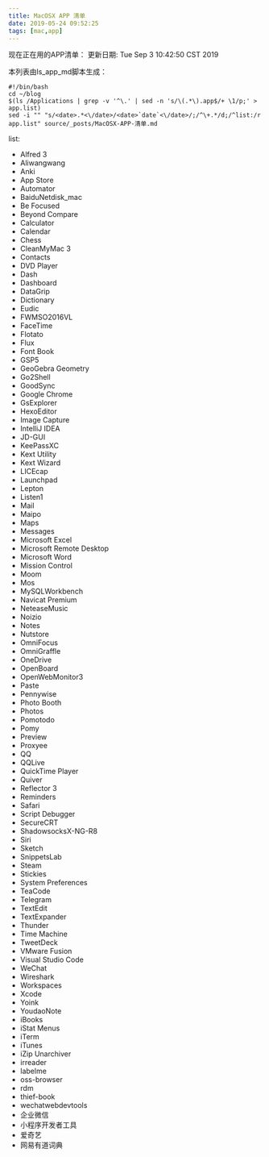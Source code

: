 ```yaml
---
title: MacOSX APP 清单
date: 2019-05-24 09:52:25
tags: [mac,app]
---
```


现在正在用的APP清单：
更新日期:
<date>Tue Sep  3 10:42:50 CST 2019</date>
<!-- more -->

本列表由ls_app_md脚本生成：
```shell
#!/bin/bash
cd ~/blog
$(ls /Applications | grep -v '^\.' | sed -n 's/\(.*\).app$/+ \1/p;' > app.list)
sed -i "" "s/<date>.*<\/date>/<date>`date`<\/date>/;/^\+.*/d;/^list:/r app.list" source/_posts/MacOSX-APP-清单.md
```

list:
+ Alfred 3
+ Aliwangwang
+ Anki
+ App Store
+ Automator
+ BaiduNetdisk_mac
+ Be Focused
+ Beyond Compare
+ Calculator
+ Calendar
+ Chess
+ CleanMyMac 3
+ Contacts
+ DVD Player
+ Dash
+ Dashboard
+ DataGrip
+ Dictionary
+ Eudic
+ FWMSO2016VL
+ FaceTime
+ Flotato
+ Flux
+ Font Book
+ GSP5
+ GeoGebra Geometry
+ Go2Shell
+ GoodSync
+ Google Chrome
+ GsExplorer
+ HexoEditor
+ Image Capture
+ IntelliJ IDEA
+ JD-GUI
+ KeePassXC
+ Kext Utility
+ Kext Wizard
+ LICEcap
+ Launchpad
+ Lepton
+ Listen1
+ Mail
+ Maipo
+ Maps
+ Messages
+ Microsoft Excel
+ Microsoft Remote Desktop
+ Microsoft Word
+ Mission Control
+ Moom
+ Mos
+ MySQLWorkbench
+ Navicat Premium
+ NeteaseMusic
+ Noizio
+ Notes
+ Nutstore
+ OmniFocus
+ OmniGraffle
+ OneDrive
+ OpenBoard
+ OpenWebMonitor3
+ Paste
+ Pennywise
+ Photo Booth
+ Photos
+ Pomotodo
+ Pomy
+ Preview
+ Proxyee
+ QQ
+ QQLive
+ QuickTime Player
+ Quiver
+ Reflector 3
+ Reminders
+ Safari
+ Script Debugger
+ SecureCRT
+ ShadowsocksX-NG-R8
+ Siri
+ Sketch
+ SnippetsLab
+ Steam
+ Stickies
+ System Preferences
+ TeaCode
+ Telegram
+ TextEdit
+ TextExpander
+ Thunder
+ Time Machine
+ TweetDeck
+ VMware Fusion
+ Visual Studio Code
+ WeChat
+ Wireshark
+ Workspaces
+ Xcode
+ Yoink
+ YoudaoNote
+ iBooks
+ iStat Menus
+ iTerm
+ iTunes
+ iZip Unarchiver
+ irreader
+ labelme
+ oss-browser
+ rdm
+ thief-book
+ wechatwebdevtools
+ 企业微信
+ 小程序开发者工具
+ 爱奇艺
+ 网易有道词典

